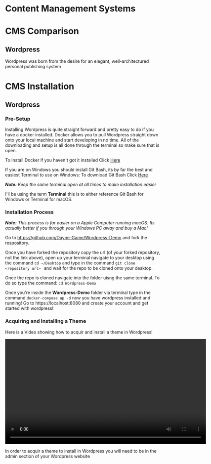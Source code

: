 # Content Management Systems

# CMS Comparison

## Wordpress

Wordpress was born from the desire for an elegant, well-architectured personal publishing system

# CMS Installation

## Wordpress

### Pre-Setup

Installing Wordpress is quite straight forward and pretty easy to do if you have a docker installed. Docker allows you to pull Wordpress straight down onto your local machine and start developing in no time. All of the downloading and setup is all done through the terminal so make sure that is open.

To Install Docker if you haven't got it installed Click <a href="https://docs.docker.com/docker-for-windows/install/">Here</a>

If you are on Windows you should install Git Bash, its by far the best and easiest Terminal to use on Windows: To download Git Bash Click <a href="https://git-scm.com/downloads">Here</a>

***Note:*** *Keep the same terminal open at all times to make installation easier*

I'll be using the term **Terminal** this is to either reference Git Bash for Windows or Terminal for macOS. 

### Installation Process

***Note:*** *This process is far easier on a Apple Computer running macOS. Its actually better if you through your Windows PC away and buy a Mac!*

Go to https://github.com/Dayne-Game/Wordpress-Demo and fork the respository.

Once you have forked the repository copy the url (of your forked repository, not the link above), open up your terminal navigate to your desktop using the command ```cd ~/Desktop``` and type in the command ```git clone <repository url> ``` and wait for the repo to be cloned onto your desktop.

Once the repo is cloned navigate into the folder uisng the same terminal. To do so type the command: ```cd Wordpress-Demo```

Once you're inside the **Wordpress-Demo** folder via terminal type in the command ```docker-compose up -d``` now you have wordpress installed and running! Go to https://localhost:8080 and create your account and get started with wordpress! 


### Acquiring and Installing a Theme

Here is a Video showing how to acquir and install a theme in Wordpress!

<video width="650" height="340" controls>
  <source src="theme.mp4" type="video/mp4">
</video>

In order to acquir a theme to install in Wordpress you will need to be in the admin section of your Wordpress website